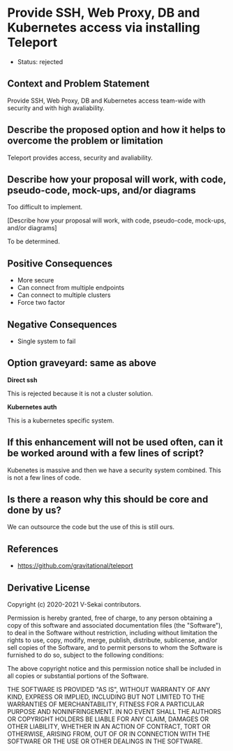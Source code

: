 # Provide SSH, Web Proxy, DB and Kubernetes access via installing Teleport

- Status: rejected

## Context and Problem Statement

Provide SSH, Web Proxy, DB and Kubernetes access team-wide with security and with high avaliability.

## Describe the proposed option and how it helps to overcome the problem or limitation

Teleport provides access, security and avaliability.

## Describe how your proposal will work, with code, pseudo-code, mock-ups, and/or diagrams

Too difficult to implement.

[Describe how your proposal will work, with code, pseudo-code, mock-ups, and/or diagrams]

To be determined.

## Positive Consequences <!-- optional -->

- More secure
- Can connect from multiple endpoints
- Can connect to multiple clusters
- Force two factor

## Negative Consequences <!-- optional -->

- Single system to fail

## Option graveyard: same as above

**Direct ssh**

This is rejected because it is not a cluster solution.

**Kubernetes auth**

This is a kubernetes specific system.

## If this enhancement will not be used often, can it be worked around with a few lines of script?

Kubenetes is massive and then we have a security system combined. This is not a few lines of code.

## Is there a reason why this should be core and done by us?

We can outsource the code but the use of this is still ours.

## References <!-- optional -->

- https://github.com/gravitational/teleport

## Derivative License

Copyright (c) 2020-2021 V-Sekai contributors.

Permission is hereby granted, free of charge, to any person obtaining a copy
of this software and associated documentation files (the "Software"), to deal
in the Software without restriction, including without limitation the rights
to use, copy, modify, merge, publish, distribute, sublicense, and/or sell
copies of the Software, and to permit persons to whom the Software is
furnished to do so, subject to the following conditions:

The above copyright notice and this permission notice shall be included in all
copies or substantial portions of the Software.

THE SOFTWARE IS PROVIDED "AS IS", WITHOUT WARRANTY OF ANY KIND, EXPRESS OR
IMPLIED, INCLUDING BUT NOT LIMITED TO THE WARRANTIES OF MERCHANTABILITY,
FITNESS FOR A PARTICULAR PURPOSE AND NONINFRINGEMENT. IN NO EVENT SHALL THE
AUTHORS OR COPYRIGHT HOLDERS BE LIABLE FOR ANY CLAIM, DAMAGES OR OTHER
LIABILITY, WHETHER IN AN ACTION OF CONTRACT, TORT OR OTHERWISE, ARISING FROM,
OUT OF OR IN CONNECTION WITH THE SOFTWARE OR THE USE OR OTHER DEALINGS IN THE
SOFTWARE.
